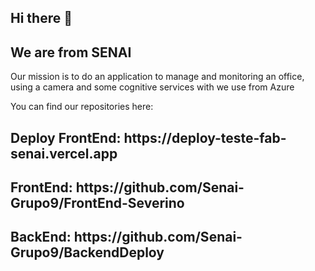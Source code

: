## Hi there 👋

<h2>We are from SENAI</h2>
<span>Our mission is to do an application to manage and monitoring an office, using a camera and some cognitive services with we use from Azure</span>

<span> You can find our repositories here: </span>
<h2> Deploy FrontEnd: https://deploy-teste-fab-senai.vercel.app </h2>
<h2> FrontEnd: https://github.com/Senai-Grupo9/FrontEnd-Severino </h2>
<h2> BackEnd: https://github.com/Senai-Grupo9/BackendDeploy </h2>
<!--

**Here are some ideas to get you started:**

🙋‍♀️ A short introduction - what is your organization all about?
🌈 Contribution guidelines - how can the community get involved?
👩‍💻 Useful resources - where can the community find your docs? Is there anything else the community should know?
🍿 Fun facts - what does your team eat for breakfast?
🧙 Remember, you can do mighty things with the power of [Markdown](https://docs.github.com/github/writing-on-github/getting-started-with-writing-and-formatting-on-github/basic-writing-and-formatting-syntax)
-->
